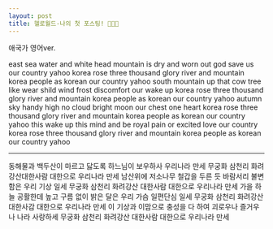 ```yaml
---
layout: post
title: 헬로월드-나의 첫 포스팅! 👏👏👏
---
```


애국가 영어ver.

east sea water and white head mountain is dry and worn out god save us our country yahoo
korea rose three thousand glory river and mountain korea people as korean our country yahoo
south mountain up that cow tree like wear shild wind frost discomfort our wake up
korea rose three thousand glory river and mountain korea people as korean our country yahoo
autumn sky handy high no cloud bright moon our chest one heart
korea rose three thousand glory river and mountain korea people as korean our country yahoo
this wake up this mind and be royal pain or excited love our country
korea rose three thousand glory river and mountain korea people as korean our country yahoo

--------------------------------------------------------------------------------------------

동해물과 백두산이 마르고 닳도록 하느님이 보우하사 우리나라 만세
무궁화 삼천리 화려강산대한사람 대한으로 우리나라 만세
남산위에 저소나무 철갑을 두른 듯 바람서리 불변함은 우리 기상 일세
무궁화 삼천리 화려강산 대한사람 대한으로 우리나라 만세
가을 하늘 공활한데 높고 구름 없이 밝은 달은 우리 가슴 일편단심 일세
무궁화 삼천리 화려강산 대한사감 대한으로 우리나라 만세
이 기상과 이맘으로 충성을 다 하여 괴로우나 즐거우나 나라 사랑하세
무궁화 삼천리 화려강산 대한사람 대한으로 우리나라 만세
